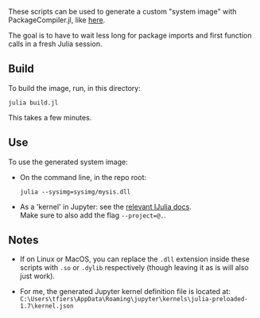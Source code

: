 These scripts can be used to generate a custom "system image" with PackageCompiler.jl, like [here](
https://julialang.github.io/PackageCompiler.jl/stable/examples/plots.html).

The goal is to have to wait less long for package imports and first function calls in a
fresh Julia session.


## Build

To build the image, run, in this directory:
```
julia build.jl
```
This takes a few minutes.


## Use

To use the generated system image:

- On the command line, in the repo root:
  ```
  julia --sysimg=sysimg/mysis.dll
  ```

- As a 'kernel' in Jupyter: see the
  [relevant IJulia docs](
    https://julialang.github.io/IJulia.jl/stable/manual/installation/#Installing-additional-Julia-kernels).  
  Make sure to also add the flag `--project=@.`.


## Notes

- If on Linux or MacOS, you can replace the `.dll` extension inside these scripts with `.so` or `.dylib` respectively (though leaving it as is will also just work).

- For me, the generated Jupyter kernel definition file is located at:  
  `C:\Users\tfiers\AppData\Roaming\jupyter\kernels\julia-preloaded-1.7\kernel.json`
